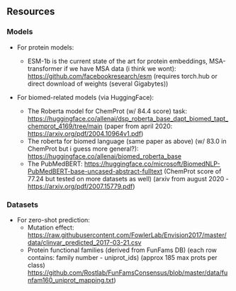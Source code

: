 ## Resources


### Models

* For protein models: 
    * ESM-1b is the current state of the art for protein embeddings, MSA-transformer if we have MSA data (i think we wont): https://github.com/facebookresearch/esm (requires torch.hub or direct download of weights (several Gigabytes))

* For biomed-related models (via HuggingFace): 
    * The Roberta model for ChemProt (w/ 84.4 score) task: https://huggingface.co/allenai/dsp_roberta_base_dapt_biomed_tapt_chemprot_4169/tree/main (paper from april 2020: https://arxiv.org/pdf/2004.10964v1.pdf)
    * The roberta for biomed language (same paper as above) (w/ 83.0 in ChemProt but i guess more general?): https://huggingface.co/allenai/biomed_roberta_base
    * The PubMedBERT: https://huggingface.co/microsoft/BiomedNLP-PubMedBERT-base-uncased-abstract-fulltext (ChemProt score of 77.24 but tested on more datasets as well) (arxiv from august 2020 - https://arxiv.org/pdf/2007.15779.pdf)

### Datasets

* For zero-shot prediction: 
   * Mutation effect: https://raw.githubusercontent.com/FowlerLab/Envision2017/master/data/clinvar_predicted_2017-03-21.csv
   * Protein functional families (derived from FunFams DB) (each row contains: family number - uniprot_ids) (approx 185 max prots per class) https://github.com/Rostlab/FunFamsConsensus/blob/master/data/funfam160_uniprot_mapping.txt) 
